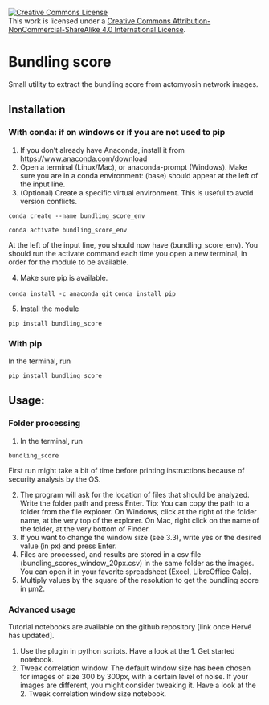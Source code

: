 
<a rel="license" href="http://creativecommons.org/licenses/by-nc-sa/4.0/"><img alt="Creative Commons License" style="border-width:0" src="https://i.creativecommons.org/l/by-nc-sa/4.0/88x31.png" /></a><br />This work is licensed under a <a rel="license" href="http://creativecommons.org/licenses/by-nc-sa/4.0/">Creative Commons Attribution-NonCommercial-ShareAlike 4.0 International License</a>.

# Bundling score
Small utility to extract the bundling score from actomyosin network images.

## Installation

### With conda: if on windows or if you are not used to pip
1. If you don’t already have Anaconda, install it from https://www.anaconda.com/download
2. Open a terminal (Linux/Mac), or anaconda-prompt (Windows). Make sure you are in a conda environment: (base) should appear at the left of the input line.
3. (Optional) Create a specific virtual environment. This is useful to avoid version conflicts.

```conda create --name bundling_score_env```

```conda activate bundling_score_env```

At the left of the input line, you should now have (bundling_score_env). You should run the activate command each time you open a new terminal, in order for the module to be available.

4. Make sure pip is available.

```conda install -c anaconda git```
```conda install pip ```

5. Install the module

```pip install bundling_score``` 

### With pip
In the terminal, run

```pip install bundling_score```

## Usage:
### Folder processing
1.	In the terminal, run

```bundling_score```

First run might take a bit of time before printing instructions because of security analysis by the OS.

2.	The program will ask for the location of files that should be analyzed. Write the folder path and press Enter.
Tip: You can copy the path to a folder from the file explorer. On Windows, click at the right of the folder name, at the very top of the explorer. On Mac, right click on the name of the folder, at the very bottom of Finder.
3.	If you want to change the window size (see 3.3), write yes or the desired value (in px) and press Enter.
4.	Files are processed, and results are stored in a csv file (bundling_scores_window_20px.csv)  in the same folder as the images. You can open it in your favorite spreadsheet (Excel, LibreOffice Calc).
5.	Multiply values by the square of the resolution to get the bundling score in μm2.

### Advanced usage
Tutorial notebooks are available on the github repository [link once Hervé has updated].
1.	Use the plugin in python scripts. Have a look at the 1. Get started notebook.
2.	Tweak correlation window. The default window size has been chosen for images of size 300 by 300px, with a certain level of noise. If your images are different, you might consider tweaking it. Have a look at the 2. Tweak correlation window size notebook.